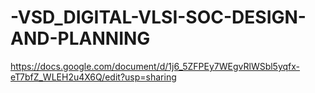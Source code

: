 # -VSD_DIGITAL-VLSI-SOC-DESIGN-AND-PLANNING
https://docs.google.com/document/d/1j6_5ZFPEy7WEgvRlWSbl5yqfx-eT7bfZ_WLEH2u4X6Q/edit?usp=sharing
